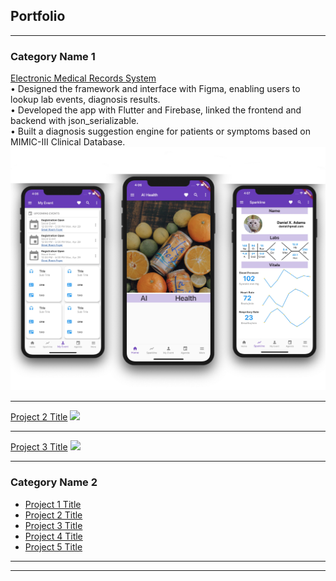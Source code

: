 ## Portfolio

---

### Category Name 1 

[Electronic Medical Records System](/sample_page)
<br>
• Designed the framework and interface with Figma, enabling users to lookup lab events, diagnosis results.
<br>
• Developed the app with Flutter and Firebase, linked the frontend and backend with json_serializable.
<br>
• Built a diagnosis suggestion engine for patients or symptoms based on MIMIC-III Clinical Database.
<br>
<img src="images/emrs.jpg?raw=true"/>

---
[Project 2 Title](/pdf/sample_presentation.pdf)
<img src="images/dummy_thumbnail.jpg?raw=true"/>

---
[Project 3 Title](http://example.com/)
<img src="images/dummy_thumbnail.jpg?raw=true"/>

---

### Category Name 2

- [Project 1 Title](http://example.com/)
- [Project 2 Title](http://example.com/)
- [Project 3 Title](http://example.com/)
- [Project 4 Title](http://example.com/)
- [Project 5 Title](http://example.com/)

---




---
<!-- <p style="font-size:11px">Page template forked from <a href="https://github.com/evanca/quick-portfolio">evanca</a></p>
<!-- Remove above link if you don't want to attibute -->
